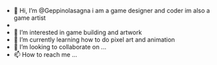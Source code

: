- 👋 Hi, I’m @Geppinolasagna i am a game designer and coder im also a game artist 
- 
- 👀 I’m interested in game building and artwork
- 🌱 I’m currently learning how to do pixel art and animation 
- 💞️ I’m looking to collaborate on ...
- 📫 How to reach me ...

<!---
Geppinolasagna/Geppinolasagna is a ✨ special ✨ repository because its `README.md` (this file) appears on your GitHub profile.
You can click the Preview link to take a look at your changes.
--->
